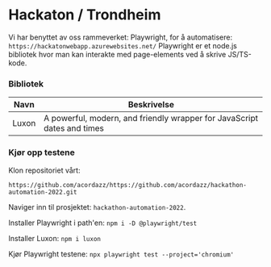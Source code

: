 
# Hackaton / Trondheim

Vi har benyttet av oss rammeverket: Playwright, for å automatisere: ```https://hackatonwebapp.azurewebsites.net/```
Playwright er et node.js bibliotek hvor man kan interakte med page-elements ved å skrive JS/TS-kode.

### Bibliotek

| Navn | Beskrivelse |
| ---  | ---     |
| Luxon | A powerful, modern, and friendly wrapper for JavaScript dates and times |

### Kjør opp testene

Klon repositoriet vårt:

```https://github.com/acordazz/https://github.com/acordazz/hackathon-automation-2022.git```

Naviger inn til prosjektet: ```hackathon-automation-2022```.

Installer Playwright i path'en:
```npm i -D @playwright/test```

Installer Luxon:
```npm i luxon```

Kjør Playwright testene:
```npx playwright test --project='chromium'```